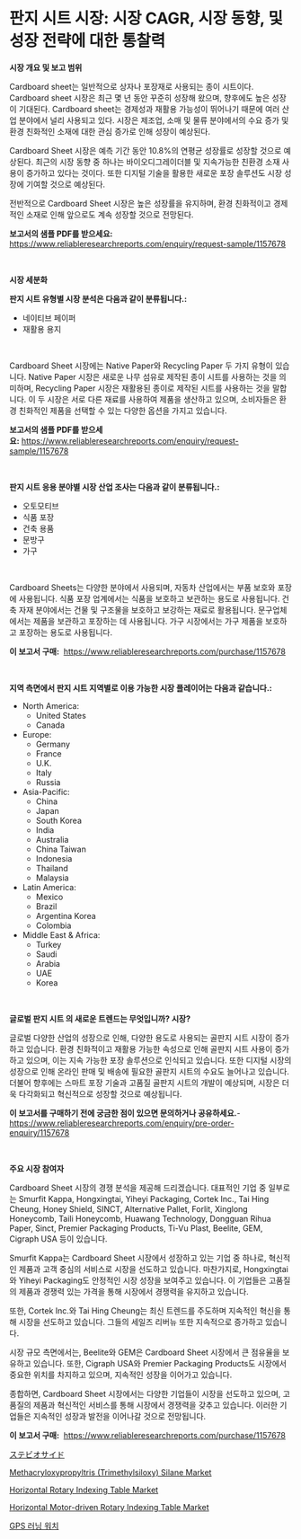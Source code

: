 <p><h1>판지 시트 시장: 시장 CAGR, 시장 동향, 및 성장 전략에 대한 통찰력</h1></p><p><strong>시장 개요 및 보고 범위</strong></p>
<p><p>Cardboard sheet는 일반적으로 상자나 포장재로 사용되는 종이 시트이다. Cardboard sheet 시장은 최근 몇 년 동안 꾸준히 성장해 왔으며, 향후에도 높은 성장이 기대된다. Cardboard sheet는 경제성과 재활용 가능성이 뛰어나기 때문에 여러 산업 분야에서 널리 사용되고 있다. 시장은 제조업, 소매 및 물류 분야에서의 수요 증가 및 환경 친화적인 소재에 대한 관심 증가로 인해 성장이 예상된다.</p><p>Cardboard Sheet 시장은 예측 기간 동안 10.8%의 연평균 성장률로 성장할 것으로 예상된다. 최근의 시장 동향 중 하나는 바이오디그레이더블 및 지속가능한 친환경 소재 사용이 증가하고 있다는 것이다. 또한 디지털 기술을 활용한 새로운 포장 솔루션도 시장 성장에 기여할 것으로 예상된다.</p><p>전반적으로 Cardboard Sheet 시장은 높은 성장률을 유지하며, 환경 친화적이고 경제적인 소재로 인해 앞으로도 계속 성장할 것으로 전망된다.</p></p>
<p><strong>보고서의 샘플 PDF를 받으세요:</strong> <a href="https://www.reliableresearchreports.com/enquiry/request-sample/1157678">https://www.reliableresearchreports.com/enquiry/request-sample/1157678</a></p>
<p>&nbsp;</p>
<p><strong>시장 세분화</strong></p>
<p><strong>판지 시트 유형별 시장 분석은 다음과 같이 분류됩니다.:</strong></p>
<p><ul><li>네이티브 페이퍼</li><li>재활용 용지</li></ul></p>
<p>&nbsp;</p>
<p><p>Cardboard Sheet 시장에는 Native Paper와 Recycling Paper 두 가지 유형이 있습니다. Native Paper 시장은 새로운 나무 섬유로 제작된 종이 시트를 사용하는 것을 의미하며, Recycling Paper 시장은 재활용된 종이로 제작된 시트를 사용하는 것을 말합니다. 이 두 시장은 서로 다른 재료를 사용하여 제품을 생산하고 있으며, 소비자들은 환경 친화적인 제품을 선택할 수 있는 다양한 옵션을 가지고 있습니다.</p></p>
<p><strong>보고서의 샘플 PDF를 받으세요:</strong>&nbsp;<a href="https://www.reliableresearchreports.com/enquiry/request-sample/1157678">https://www.reliableresearchreports.com/enquiry/request-sample/1157678</a></p>
<p>&nbsp;</p>
<p><strong> 판지 시트 응용 분야별 시장 산업 조사는 다음과 같이 분류됩니다.:</strong></p>
<p><ul><li>오토모티브</li><li>식품 포장</li><li>건축 용품</li><li>문방구</li><li>가구</li></ul></p>
<p>&nbsp;</p>
<p><p>Cardboard Sheets는 다양한 분야에서 사용되며, 자동차 산업에서는 부품 보호와 포장에 사용됩니다. 식품 포장 업계에서는 식품을 보호하고 보관하는 용도로 사용됩니다. 건축 자재 분야에서는 건물 및 구조물을 보호하고 보강하는 재료로 활용됩니다. 문구업체에서는 제품을 보관하고 포장하는 데 사용됩니다. 가구 시장에서는 가구 제품을 보호하고 포장하는 용도로 사용됩니다.</p></p>
<p><strong>이 보고서 구매:</strong>&nbsp; <a href="https://www.reliableresearchreports.com/purchase/1157678">https://www.reliableresearchreports.com/purchase/1157678</a></p>
<p>&nbsp;</p>
<p><strong>지역 측면에서 판지 시트 지역별로 이용 가능한 시장 플레이어는 다음과 같습니다.:</strong></p>
<p><ul>
    <li>
        North America:
        <ul>
            <li>United States</li>
            <li>Canada</li>
        </ul>
    </li>
    <li>
        Europe:
        <ul>
            <li>Germany</li>
            <li>France</li>
            <li>U.K.</li>
            <li>Italy</li>
            <li>Russia</li>
        </ul>
    </li>
    <li>
        Asia-Pacific:
        <ul>
            <li>China</li>
            <li>Japan</li>
            <li>South Korea</li>
            <li>India</li>
            <li>Australia</li>
            <li>China Taiwan</li>
            <li>Indonesia</li>
            <li>Thailand</li>
            <li>Malaysia</li>
        </ul>
    </li>
    <li>
        Latin America:
        <ul>
            <li>Mexico</li>
            <li>Brazil</li>
            <li>Argentina Korea</li>
            <li>Colombia</li>
        </ul>
    </li>
    <li>
        Middle East & Africa:
        <ul>
            <li>Turkey</li>
            <li>Saudi</li>
            <li>Arabia</li>
            <li>UAE</li>
            <li>Korea</li>
        </ul>
    </li>
    </ul></p>
<p>&nbsp;</p>
<p><strong>글로벌 판지 시트 의 새로운 트렌드는 무엇입니까? 시장?</strong></p>
<p><p>글로벌 다양한 산업의 성장으로 인해, 다양한 용도로 사용되는 골판지 시트 시장이 증가하고 있습니다. 환경 친화적이고 재활용 가능한 속성으로 인해 골판지 시트 사용이 증가하고 있으며, 이는 지속 가능한 포장 솔루션으로 인식되고 있습니다. 또한 디지털 시장의 성장으로 인해 온라인 판매 및 배송에 필요한 골판지 시트의 수요도 늘어나고 있습니다. 더불어 향후에는 스마트 포장 기술과 고품질 골판지 시트의 개발이 예상되며, 시장은 더욱 다각화되고 혁신적으로 성장할 것으로 예상됩니다.</p></p>
<p><strong>이 보고서를 구매하기 전에 궁금한 점이 있으면 문의하거나 공유하세요.</strong>- <a href="https://www.reliableresearchreports.com/enquiry/pre-order-enquiry/1157678">https://www.reliableresearchreports.com/enquiry/pre-order-enquiry/1157678</a></p>
<p>&nbsp;</p>
<p><strong>주요 시장 참여자</strong></p>
<p><p>Cardboard Sheet 시장의 경쟁 분석을 제공해 드리겠습니다. 대표적인 기업 중 일부로는 Smurfit Kappa, Hongxingtai, Yiheyi Packaging, Cortek Inc., Tai Hing Cheung, Honey Shield, SINCT, Alternative Pallet, Forlit, Xinglong Honeycomb, Taili Honeycomb, Huawang Technology, Dongguan Rihua Paper, Sinct, Premier Packaging Products, Ti-Vu Plast, Beelite, GEM, Cigraph USA 등이 있습니다.</p><p>Smurfit Kappa는 Cardboard Sheet 시장에서 성장하고 있는 기업 중 하나로, 혁신적인 제품과 고객 중심의 서비스로 시장을 선도하고 있습니다. 마찬가지로, Hongxingtai와 Yiheyi Packaging도 안정적인 시장 성장을 보여주고 있습니다. 이 기업들은 고품질의 제품과 경쟁력 있는 가격을 통해 시장에서 경쟁력을 유지하고 있습니다.</p><p>또한, Cortek Inc.와 Tai Hing Cheung는 최신 트렌드를 주도하며 지속적인 혁신을 통해 시장을 선도하고 있습니다. 그들의 세일즈 리버뉴 또한 지속적으로 증가하고 있습니다.</p><p>시장 규모 측면에서는, Beelite와 GEM은 Cardboard Sheet 시장에서 큰 점유율을 보유하고 있습니다. 또한, Cigraph USA와 Premier Packaging Products도 시장에서 중요한 위치를 차지하고 있으며, 지속적인 성장을 이어가고 있습니다.</p><p>종합하면, Cardboard Sheet 시장에서는 다양한 기업들이 시장을 선도하고 있으며, 고품질의 제품과 혁신적인 서비스를 통해 시장에서 경쟁력을 갖추고 있습니다. 이러한 기업들은 지속적인 성장과 발전을 이어나갈 것으로 전망됩니다.</p></p>
<p><strong>이 보고서 구매:</strong>&nbsp;&nbsp;<a href="https://www.reliableresearchreports.com/purchase/1157678">https://www.reliableresearchreports.com/purchase/1157678</a></p>
<p><p><a href="https://github.com/zekaoe592392/Market-Research-Report-List-1/blob/main/4050721191045.md">ステビオサイド</a></p><p><a href="https://view.publitas.com/reportprime-1/methacryloxypropyltris-trimethylsiloxy-silane-market-provides-a-comprehensive-analysis-including-a-macro-overview-of-the-market-as-well-as-micro-details-such-as-market-size-and-competitive-landscape/">Methacryloxypropyltris (Trimethylsiloxy) Silane Market</a></p><p><a href="https://boundless-drawbridge-702.notion.site/Horizontal-Rotary-Indexing-Table-Market-Size-Share-Trends-Analysis-Report-By-Material-By-Type-B-adf544a92c9b43cea3e1d07cb164c1e4">Horizontal Rotary Indexing Table Market</a></p><p><a href="https://gamy-alyssum-396.notion.site/Horizontal-Motor-driven-Rotary-Indexing-Table-Market-Size-Market-Share-and-Global-Market-Analysis-R-623d1b52ee3a41c5b79101818aea7668">Horizontal Motor-driven Rotary Indexing Table Market</a></p><p><a href="https://github.com/crfsywufhm81415/Market-Research-Report-List-1/blob/main/3535840190890.md">GPS 러닝 워치</a></p></p>
